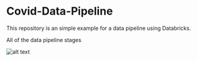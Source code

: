 # Covid-Data-Pipeline

This repository is an simple example for a data pipeline using Databricks.

All of the data pipeline stages 

![alt text](https://github.com/jvcamacho1/Covid-Data-Pipeline/tree/main/Images?raw=true)
